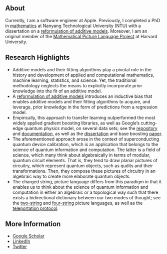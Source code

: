 About
----------------

Currently, I am a software engineer at Apple. Previously, I completed a
PhD in [mathematics](https://www.ntu.edu.sg/spms) at Nanyang
Technological University (NTU) with a dissertation on a
[reformulation of additive models](https://hdl.handle.net/10356/163311). 
Moreover, I am an original member of the 
[Mathematical Picture Language Project](https://mathpicture.fas.harvard.edu/)
at Harvard University.

Research Highlights
----------------

* Additive models and their fitting algorithms play a pivotal role
  in the history and development of applied and computational
  mathematics, machine learning, statistics, and science. Yet,
  the traditional methodology neglects the means to explicitly
  incorporate prior knowledge into the fit of an additive model.
* A [reformulation of additive models][1] introduces an inductive
  bias that enables additive models and their fitting algorithms
  to acquire, and leverage, prior knowledge in the form of
  predictions from a regression model.
* Empirically, this approach to transfer learning outperformed the
  most widely applied gradient boosting libraries, as well as
  Google’s cutting-edge quantum physics model, on several data
  sets; see the [repository][2] and [documentation][3], as well
  as the [dissertation][1] and base boosting [paper][4].
* The aforementioned approach arose in the context of superconducting
  quantum device calibration, which is an application that belongs
  to the science of quantum information and computation. The latter
  is a field of science, which many think about algebraically in terms
  of modular, quantum circuit elements. That is, they tend to draw planar
  pictures of circuitry, which represent quantum objects, such as qudits
  and their transformations. Then, they compose these pictures of
  circuitry in an algebraic way to create more elaborate quantum objects.
* The charged string, picture language differs from this paradigm in that
  it enables us to think about the science of quantum information and
  computation in either an algebraic or a topological way such that
  there exists a bidirectional dictionary between our two modes of thought;
  see the [two-string][5] and [four-string][6] picture languages, as well
  as the [teleportation protocol][7].

[1]: https://hdl.handle.net/10356/163311 "A reformulation of additive models"
[2]: https://github.com/a-wozniakowski/scikit-physlearn
[3]: https://scikit-physlearn.readthedocs.io/en/latest/
[4]: https://iopscience.iop.org/article/10.1088/2632-2153/ac1ee9 "A new formulation of gradient boosting"
[5]: https://link.springer.com/article/10.1007/s11425-017-9207-3 "Holographic software for quantum networks"
[6]: https://www.pnas.org/content/114/10/2497.full "Quon 3D language for quantum information"
[7]: https://iopscience.iop.org/article/10.1088/1367-2630/aa5b57 "Constructive simulation and topological design of protocols"


More Information
----------------
* [Google Scholar](https://scholar.google.com/citations?user=lDe0nKgAAAAJ&hl=en)
* [LinkedIn](https://www.linkedin.com/in/wozniakowski/)
* [Twitter](https://twitter.com/airwoz)
